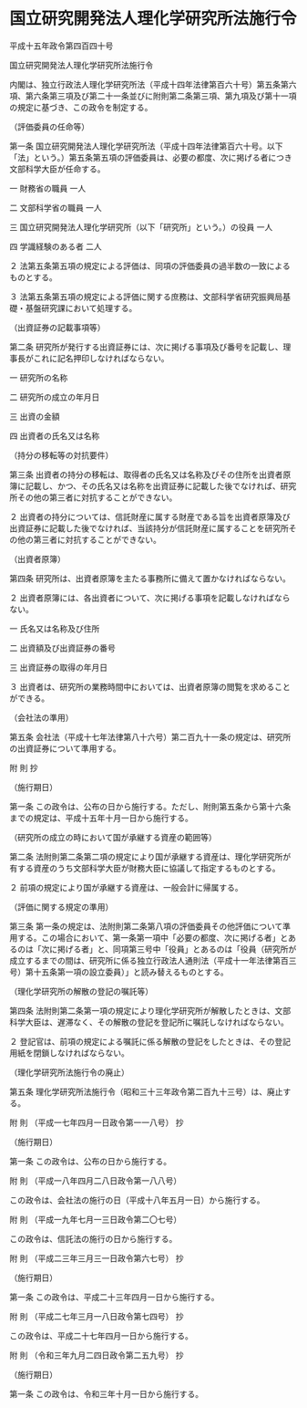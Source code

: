 # 国立研究開発法人理化学研究所法施行令

平成十五年政令第四百四十号

国立研究開発法人理化学研究所法施行令

内閣は、独立行政法人理化学研究所法（平成十四年法律第百六十号）第五条第六項、第六条第三項及び第二十一条並びに附則第二条第三項、第九項及び第十一項の規定に基づき、この政令を制定する。

（評価委員の任命等）

第一条 国立研究開発法人理化学研究所法（平成十四年法律第百六十号。以下「法」という。）第五条第五項の評価委員は、必要の都度、次に掲げる者につき文部科学大臣が任命する。

一 財務省の職員 一人

二 文部科学省の職員 一人

三 国立研究開発法人理化学研究所（以下「研究所」という。）の役員 一人

四 学識経験のある者 二人

２ 法第五条第五項の規定による評価は、同項の評価委員の過半数の一致によるものとする。

３ 法第五条第五項の規定による評価に関する庶務は、文部科学省研究振興局基礎・基盤研究課において処理する。

（出資証券の記載事項等）

第二条 研究所が発行する出資証券には、次に掲げる事項及び番号を記載し、理事長がこれに記名押印しなければならない。

一 研究所の名称

二 研究所の成立の年月日

三 出資の金額

四 出資者の氏名又は名称

（持分の移転等の対抗要件）

第三条 出資者の持分の移転は、取得者の氏名又は名称及びその住所を出資者原簿に記載し、かつ、その氏名又は名称を出資証券に記載した後でなければ、研究所その他の第三者に対抗することができない。

２ 出資者の持分については、信託財産に属する財産である旨を出資者原簿及び出資証券に記載した後でなければ、当該持分が信託財産に属することを研究所その他の第三者に対抗することができない。

（出資者原簿）

第四条 研究所は、出資者原簿を主たる事務所に備えて置かなければならない。

２ 出資者原簿には、各出資者について、次に掲げる事項を記載しなければならない。

一 氏名又は名称及び住所

二 出資額及び出資証券の番号

三 出資証券の取得の年月日

３ 出資者は、研究所の業務時間中においては、出資者原簿の閲覧を求めることができる。

（会社法の準用）

第五条 会社法（平成十七年法律第八十六号）第二百九十一条の規定は、研究所の出資証券について準用する。

附 則 抄

（施行期日）

第一条 この政令は、公布の日から施行する。ただし、附則第五条から第十六条までの規定は、平成十五年十月一日から施行する。

（研究所の成立の時において国が承継する資産の範囲等）

第二条 法附則第二条第二項の規定により国が承継する資産は、理化学研究所が有する資産のうち文部科学大臣が財務大臣に協議して指定するものとする。

２ 前項の規定により国が承継する資産は、一般会計に帰属する。

（評価に関する規定の準用）

第三条 第一条の規定は、法附則第二条第八項の評価委員その他評価について準用する。この場合において、第一条第一項中「必要の都度、次に掲げる者」とあるのは「次に掲げる者」と、同項第三号中「役員」とあるのは「役員（研究所が成立するまでの間は、研究所に係る独立行政法人通則法（平成十一年法律第百三号）第十五条第一項の設立委員）」と読み替えるものとする。

（理化学研究所の解散の登記の嘱託等）

第四条 法附則第二条第一項の規定により理化学研究所が解散したときは、文部科学大臣は、遅滞なく、その解散の登記を登記所に嘱託しなければならない。

２ 登記官は、前項の規定による嘱託に係る解散の登記をしたときは、その登記用紙を閉鎖しなければならない。

（理化学研究所法施行令の廃止）

第五条 理化学研究所法施行令（昭和三十三年政令第二百九十三号）は、廃止する。

附 則 （平成一七年四月一日政令第一一八号） 抄

（施行期日）

第一条 この政令は、公布の日から施行する。

附 則 （平成一八年四月二八日政令第一八八号）

この政令は、会社法の施行の日（平成十八年五月一日）から施行する。

附 則 （平成一九年七月一三日政令第二〇七号）

この政令は、信託法の施行の日から施行する。

附 則 （平成二三年三月三一日政令第六七号） 抄

（施行期日）

第一条 この政令は、平成二十三年四月一日から施行する。

附 則 （平成二七年三月一八日政令第七四号） 抄

この政令は、平成二十七年四月一日から施行する。

附 則 （令和三年九月二四日政令第二五九号） 抄

（施行期日）

第一条 この政令は、令和三年十月一日から施行する。
